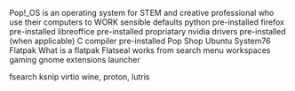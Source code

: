 Pop!_OS is an operating system for STEM and creative professional who use their computers to WORK
sensible defaults
python pre-installed
firefox pre-installed
libreoffice pre-installed
propriatary nvidia drivers pre-installed (when applicable)
C compiler pre-installed
Pop Shop
Ubuntu
System76
Flatpak
What is a flatpak
Flatseal
works from search menu
workspaces
gaming
gnome extensions
launcher
 
fsearch
ksnip
virtio
wine, proton, lutris
